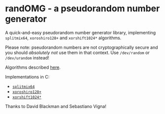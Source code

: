 # randOMG - a pseudorandom number generator
A quick-and-easy pseudorandom number generator library, implementing
`splitmix64`, `xoroshiro128+` and `xorshift1024*` algorithms.

Please note: pseudorandom numbers are not cryptographically secure
and you should *absolutely not* use them in that context.
Use `/dev/random` or `/dev/urandom` instead!

Algorithms described [here](http://xoroshiro.di.unimi.it/).

Implementations in C:
* [`splitmix64`](http://xoroshiro.di.unimi.it/splitmix64.c)
* [`xoroshiro128+`](http://xoroshiro.di.unimi.it/xoroshiro128plus.c)
* [`xorshift1024*`](http://xoroshiro.di.unimi.it/xorshift1024star.c)

Thanks to David Blackman and Sebastiano Vigna!
